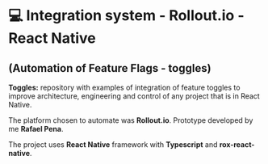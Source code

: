 # 💻 Integration system - Rollout.io - React Native 
## (Automation of Feature Flags - toggles)

**Toggles:** repository with examples of integration of feature toggles to improve architecture, engineering and control of any project that is in React Native.

The platform chosen to automate was **Rollout.io**. Prototype developed by me **Rafael Pena**.

The project uses **React Native** framework with **Typescript** and **rox-react-native**.
